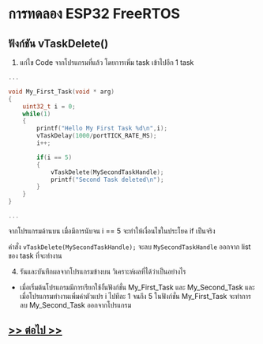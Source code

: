 # การทดลอง ESP32 FreeRTOS 
##  ฟังก์ชัน vTaskDelete()

1. แก่ไข Code จากโปรแกรมที่แล้ว โดยการเพิ่ม task เข้าไปอีก 1 task

```c
...

void My_First_Task(void * arg)
{
	uint32_t i = 0;
	while(1)
	{
		printf("Hello My First Task %d\n",i);
		vTaskDelay(1000/portTICK_RATE_MS);
		i++;

		if(i == 5)
		{
			vTaskDelete(MySecondTaskHandle);
			printf("Second Task deleted\n");
		}
	}
}

...
```

จากโปรแกรมด้านบน เมื่อมีการนับจน i == 5 จะทำให้เงื่อนไขในประโยค if เป็นจริง

คำสั่ง `vTaskDelete(MySecondTaskHandle);` จะลบ `MySecondTaskHandle` ออกจาก list ของ task ที่จะทำงาน


4. รันและบันทึกผลจากโปรแกรมข้างบน วิเคราะห์ผลที่ได้ว่าเป็นอย่างไร
- เมื่อเริ่มต้นโปรแกรมมีการเรียกใช้งั้นฟังก์ชั่น My_First_Task และ My_Second_Task และเมื่อโปรแกรมทำงานเพิ่มค่าตัวแปร i ไปทีละ 1 จนถึง 5 ในฟังก์ชั่น My_First_Task จะทำการลบ My_Second_Task ออกจากโปรแกรม
  
## [>> ต่อไป >>](./ESP32-FreeRTOS-Labsheet-5.md) 
